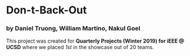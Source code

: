 # Don-t-Back-Out
### by Daniel Truong, William Martino, Nakul Goel

This project was created for **Quarterly Projects (Winter 2019) for iEEE @ UCSD** where we placed *1st* in the showcase out of 20 teams.
